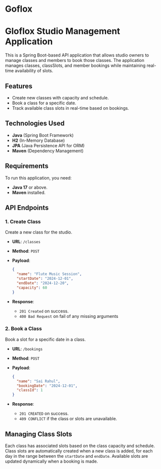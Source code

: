 # Goflox
# Gloflox Studio Management Application

This is a Spring Boot-based API application that allows studio owners to manage classes and members to book those classes. The application manages classes, classSlots, and member bookings while maintaining real-time availability of slots.

## Features

- Create new classes with capacity and schedule.
- Book a class for a specific date.
- Track available class slots in real-time based on bookings.

## Technologies Used

- **Java** (Spring Boot Framework)
- **H2** (In-Memory Database)
- **JPA** (Java Persistence API for ORM)
- **Maven** (Dependency Management)

## Requirements

To run this application, you need:

- **Java 17** or above.
- **Maven** installed.



## API Endpoints

### 1. **Create Class**
   Create a new class for the studio.
   
   - **URL**: `/classes`
   - **Method**: `POST`
   - **Payload**:
     ```json
     {
       "name": "Flute Music Session",
       "startDate": "2024-12-01",
       "endDate": "2024-12-20",
       "capacity": 60
     }
     ```

   - **Response**: 
     - `201 Created` on success.
     - `400 Bad Request` on fail of any missing arguments

### 2. **Book a Class**
   Book a slot for a specific date in a class.
   
   - **URL**: `/bookings`
   - **Method**: `POST`
   - **Payload**:
     ```json
     {
       "name": "Sai Rahul",
       "bookingDate": "2024-12-01",
       "classId": 1
     }
     ```

   - **Response**: 
     - `201 CREATED` on success.
     - `409 CONFLICT` if the class or slots are unavailable.

## Managing Class Slots

Each class has associated slots based on the class capacity and schedule. Class slots are automatically created when a new class is added, for each day in the range between the `startDate` and `endDate`. Available slots are updated dynamically when a booking is made.

